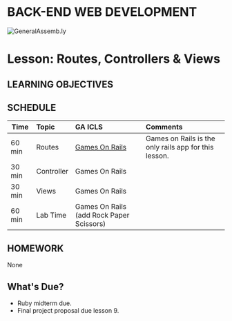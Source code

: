 BACK-END WEB DEVELOPMENT
============================

![GeneralAssemb.ly](https://github.com/generalassembly/ga-ruby-on-rails-for-devs/raw/master/images/ga.png "GeneralAssemb.ly")


Lesson: Routes, Controllers & Views
========

LEARNING OBJECTIVES
--------




SCHEDULE
--------

| Time        | Topic| GA ICLS| Comments |
| ------------- |:-------------|:-------------------|:-------------------|
| 60 min | Routes | [Games On Rails](code_alongs/)| Games on Rails is the only rails app for this lesson.| 
| 30 min | Controller | Games On Rails  | |
| 30 min | Views | Games On Rails | |
| 60 min | Lab Time | Games On Rails (add Rock Paper Scissors) | |



HOMEWORK
--------
None


What's Due?
--------

*	Ruby midterm due.
*	Final project proposal due lesson 9.
